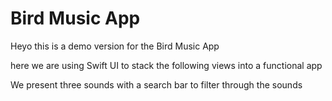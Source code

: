 #  Bird Music App

Heyo this is a demo version for the Bird Music App

here we are using Swift UI to stack the following views into a functional app


We present three sounds with a search bar to filter through the sounds


